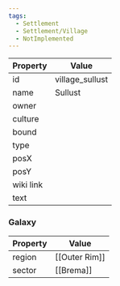 ```yaml
---
tags:
  - Settlement
  - Settlement/Village
  - NotImplemented
---
```


| Property  | Value           |
| --------- | --------------- |
| id        | village_sullust |
| name      | Sullust         |
| owner     |                 |
| culture   |                 |
| bound     |                 |
| type      |                 |
| posX      |                 |
| posY      |                 |
| wiki link |                 |
| text      |                 |

### Galaxy
| Property | Value         |
| -------- | ------------- |
| region   | [[Outer Rim]] |
| sector   | [[Brema]]     |
